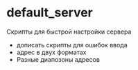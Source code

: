 # default_server

Скрипты для быстрой настройки сервера

 - дописать скрипты для ошибок ввода
 - адрес в двух форматах
 - Разные диапозоны адресов

